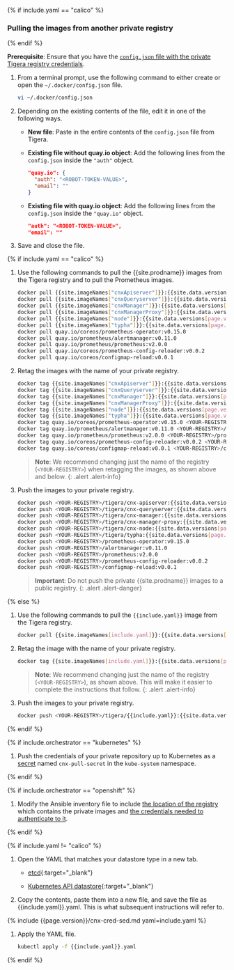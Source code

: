 {% if include.yaml == "calico" %}
### Pulling the images from another private registry
{% endif %}

**Prerequisite**: Ensure that you have the [`config.json` file with the private Tigera registry credentials](/{{page.version}}/getting-started/#obtain-the-private-registry-credentials).

1. From a terminal prompt, use the following command to either create or open the `~/.docker/config.json` file.

   ```bash
   vi ~/.docker/config.json
   ```

1. Depending on the existing contents of the file, edit it in one of the following ways.

   - **New file**: Paste in the entire contents of the `config.json` file from Tigera.

   - **Existing file without quay.io object**: Add the following lines from the `config.json` inside the `"auth"` object.

     ```json
     "quay.io": {
       "auth": "<ROBOT-TOKEN-VALUE>",
       "email": ""
     }
     ```

   - **Existing file with quay.io object**: Add the following lines from the `config.json` inside the `"quay.io"` object.

     ```json
     "auth": "<ROBOT-TOKEN-VALUE>",
     "email": ""
     ```

1. Save and close the file.

{% if include.yaml == "calico" %}

1. Use the following commands to pull the {{site.prodname}} images from the Tigera
   registry and to pull the Prometheus images.

   ```bash
   docker pull {{site.imageNames["cnxApiserver"]}}:{{site.data.versions[page.version].first.components["cnx-apiserver"].version}}
   docker pull {{site.imageNames["cnxQueryserver"]}}:{{site.data.versions[page.version].first.components["cnx-queryserver"].version}}
   docker pull {{site.imageNames["cnxManager"]}}:{{site.data.versions[page.version].first.components["cnx-manager"].version}}
   docker pull {{site.imageNames["cnxManagerProxy"]}}:{{site.data.versions[page.version].first.components["cnx-manager-proxy"].version}}
   docker pull {{site.imageNames["node"]}}:{{site.data.versions[page.version].first.components["cnx-node"].version}}
   docker pull {{site.imageNames["typha"]}}:{{site.data.versions[page.version].first.components["typha"].version}}
   docker pull quay.io/coreos/prometheus-operator:v0.15.0
   docker pull quay.io/prometheus/alertmanager:v0.11.0
   docker pull quay.io/prometheus/prometheus:v2.0.0
   docker pull quay.io/coreos/prometheus-config-reloader:v0.0.2
   docker pull quay.io/coreos/configmap-reload:v0.0.1
   ```

1. Retag the images with the name of your private registry.

   ```bash
   docker tag {{site.imageNames["cnxApiserver"]}}:{{site.data.versions[page.version].first.components["cnx-apiserver"].version}} <YOUR-REGISTRY>/tigera/cnx-apiserver:{{site.data.versions[page.version].first.components["cnx-apiserver"].version}}
   docker tag {{site.imageNames["cnxQueryserver"]}}:{{site.data.versions[page.version].first.components["cnx-queryserver"].version}} <YOUR-REGISTRY>/tigera/cnx-queryserver:{{site.data.versions[page.version].first.components["cnx-queryserver"].version}}
   docker tag {{site.imageNames["cnxManager"]}}:{{site.data.versions[page.version].first.components["cnx-manager"].version}} <YOUR-REGISTRY>/tigera/cnx-manager:{{site.data.versions[page.version].first.components["cnx-manager"].version}}
   docker tag {{site.imageNames["cnxManagerProxy"]}}:{{site.data.versions[page.version].first.components["cnx-manager-proxy"].version}} <YOUR-REGISTRY>/tigera/cnx-manager-proxy:{{site.data.versions[page.version].first.components["cnx-manager-proxy"].version}}
   docker tag {{site.imageNames["node"]}}:{{site.data.versions[page.version].first.components["cnx-node"].version}} <YOUR-REGISTRY>/tigera/cnx-node:{{site.data.versions[page.version].first.components["cnx-node"].version}}
   docker tag {{site.imageNames["typha"]}}:{{site.data.versions[page.version].first.components["typha"].version}} <YOUR-REGISTRY>/tigera/typha:{{site.data.versions[page.version].first.components["typha"].version}}
   docker tag quay.io/coreos/prometheus-operator:v0.15.0 <YOUR-REGISTRY>/prometheus-operator:v0.15.0
   docker tag quay.io/prometheus/alertmanager:v0.11.0 <YOUR-REGISTRY>/alertmanager:v0.11.0
   docker tag quay.io/prometheus/prometheus:v2.0.0 <YOUR-REGISTRY>/prometheus:v2.0.0
   docker tag quay.io/coreos/prometheus-config-reloader:v0.0.2 <YOUR-REGISTRY>/prometheus-config-reloader:v0.0.2
   docker tag quay.io/coreos/configmap-reload:v0.0.1 <YOUR-REGISTRY>/configmap-reload:v0.0.1
   ```
   > **Note**: We recommend changing just the name of the registry (`<YOUR-REGISTRY>`)
   > when retagging the images, as shown above and below.
   {: .alert .alert-info}

1. Push the images to your private registry.

   ```bash
   docker push <YOUR-REGISTRY>/tigera/cnx-apiserver:{{site.data.versions[page.version].first.components["cnx-apiserver"].version}}
   docker push <YOUR-REGISTRY>/tigera/cnx-queryserver:{{site.data.versions[page.version].first.components["cnx-queryserver"].version}}
   docker push <YOUR-REGISTRY>/tigera/cnx-manager:{{site.data.versions[page.version].first.components["cnx-manager"].version}}
   docker push <YOUR-REGISTRY>/tigera/cnx-manager-proxy:{{site.data.versions[page.version].first.components["cnx-manager-proxy"].version}}
   docker push <YOUR-REGISTRY>/tigera/cnx-node:{{site.data.versions[page.version].first.components["cnx-node"].version}}
   docker push <YOUR-REGISTRY>/tigera/typha:{{site.data.versions[page.version].first.components["typha"].version}}
   docker push <YOUR-REGISTRY>/prometheus-operator:v0.15.0
   docker push <YOUR-REGISTRY>/alertmanager:v0.11.0
   docker push <YOUR-REGISTRY>/prometheus:v2.0.0
   docker push <YOUR-REGISTRY>/prometheus-config-reloader:v0.0.2
   docker push <YOUR-REGISTRY>/configmap-reload:v0.0.1
   ```

   > **Important**: Do not push the private {{site.prodname}} images to a public registry.
   {: .alert .alert-danger}
 
{% else %}

1. Use the following commands to pull the `{{include.yaml}}` image from the Tigera
   registry.

   ```bash
   docker pull {{site.imageNames[include.yaml]}}:{{site.data.versions[page.version].first.components[include.yaml].version}}
   ```

1. Retag the image with the name of your private registry.

   ```bash
   docker tag {{site.imageNames[include.yaml]}}:{{site.data.versions[page.version].first.components[include.yaml].version}} <YOUR-REGISTRY>/tigera/{{include.yaml}}:{{site.data.versions[page.version].first.components[include.yaml].version}}
   ```
   > **Note**: We recommend changing just the name of the registry (`<YOUR-REGISTRY>`),
   > as shown above. This will make it easier to complete the instructions that follow.
   {: .alert .alert-info}

1. Push the images to your private registry.

   ```bash
   docker push <YOUR-REGISTRY>/tigera/{{include.yaml}}:{{site.data.versions[page.version].first.components[include.yaml].version}}
   ```

{% endif %}

{% if include.orchestrator == "kubernetes" %}

1. Push the credentials of your private repository up to Kubernetes as a [secret](https://kubernetes.io/docs/concepts/containers/images/#creating-a-secret-with-a-docker-config)
named `cnx-pull-secret` in the `kube-system` namespace.

{% endif %}

{% if include.orchestrator == "openshift" %}

1. Modify the Ansible inventory file to include [the location of the registry](https://docs.openshift.com/container-platform/latest/install_config/install/advanced_install.html#advanced-install-configuring-registry-location) which
   contains the private images and [the credentials needed to authenticate to it](https://github.com/openshift/openshift-ansible/blob/master/inventory/hosts.example#L223).

{% endif %}

{% if include.yaml != "calico" %}

1. Open the YAML that matches your datastore type in a new tab.

   - [etcd]({{site.url}}/{{page.version}}/getting-started/kubernetes/installation/hosted/{{include.yaml}}.yaml){:target="_blank"}

   - [Kubernetes API datastore]({{site.url}}/{{page.version}}/getting-started/kubernetes/installation/hosted/kubernetes-datastore/{{include.yaml}}.yaml){:target="_blank"}

1. Copy the contents, paste them into a new file, and save the file as {{include.yaml}}.yaml. This is what subsequent instructions will refer to.

{% include {{page.version}}/cnx-cred-sed.md yaml=include.yaml %}

1. Apply the YAML file.

   ```bash
   kubectl apply -f {{include.yaml}}.yaml
   ```

{% endif %}
